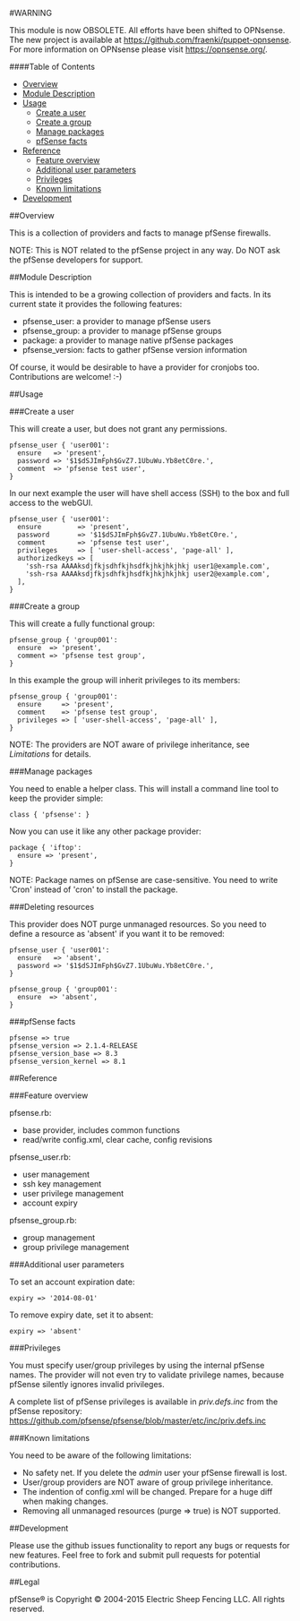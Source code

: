 #WARNING

This module is now OBSOLETE. All efforts have been shifted to OPNsense. The new
project is available at https://github.com/fraenki/puppet-opnsense. For more
information on OPNsense please visit https://opnsense.org/.

####Table of Contents

- [Overview](#overview)
- [Module Description](#module-description)
- [Usage](#usage)
  - [Create a user](#create-a-user)
  - [Create a group](#create-a-group)
  - [Manage packages](#manage-packages)
  - [pfSense facts](#pfsense-facts)
- [Reference](#reference)
  - [Feature overview](#feature-overview)
  - [Additional user parameters](#additional-user-parameters)
  - [Privileges](#privileges)
  - [Known limitations](#known-limitations)
- [Development](#development)

##Overview

This is a collection of providers and facts to manage pfSense firewalls.

NOTE: This is NOT related to the pfSense project in any way. Do NOT ask the pfSense developers for support.

##Module Description

This is intended to be a growing collection of providers and facts. In its current state it provides the following features:

* pfsense_user: a provider to manage pfSense users
* pfsense_group: a provider to manage pfSense groups
* package: a provider to manage native pfSense packages
* pfsense_version: facts to gather pfSense version information

Of course, it would be desirable to have a provider for cronjobs too. Contributions are welcome! :-)

##Usage

###Create a user

This will create a user, but does not grant any permissions.

    pfsense_user { 'user001':
      ensure   => 'present',
      password => '$1$dSJImFph$GvZ7.1UbuWu.Yb8etC0re.',
      comment  => 'pfsense test user',
    }

In our next example the user will have shell access (SSH) to the box and full access to the webGUI.

    pfsense_user { 'user001':
      ensure         => 'present',
      password       => '$1$dSJImFph$GvZ7.1UbuWu.Yb8etC0re.',
      comment        => 'pfsense test user',
      privileges     => [ 'user-shell-access', 'page-all' ],
      authorizedkeys => [
        'ssh-rsa AAAAksdjfkjsdhfkjhsdfkjhkjhkjhkj user1@example.com',
        'ssh-rsa AAAAksdjfkjsdhfkjhsdfkjhkjhkjhkj user2@example.com',
      ],
    }

###Create a group

This will create a fully functional group:

    pfsense_group { 'group001':
      ensure  => 'present',
      comment => 'pfsense test group',
    }

In this example the group will inherit privileges to its members:

    pfsense_group { 'group001':
      ensure     => 'present',
      comment    => 'pfsense test group',
      privileges => [ 'user-shell-access', 'page-all' ],
    }

NOTE: The providers are NOT aware of privilege inheritance, see _Limitations_ for details.

###Manage packages

You need to enable a helper class. This will install a command line tool to keep the provider simple:

    class { 'pfsense': }

Now you can use it like any other package provider:

    package { 'iftop':
      ensure => 'present',
    }

NOTE: Package names on pfSense are case-sensitive. You need to write 'Cron' instead of 'cron' to install the package.

###Deleting resources

This provider does NOT purge unmanaged resources. So you need to define a resource as 'absent' if you want it to be removed:

    pfsense_user { 'user001':
      ensure   => 'absent',
      password => '$1$dSJImFph$GvZ7.1UbuWu.Yb8etC0re.',
    }

    pfsense_group { 'group001':
      ensure  => 'absent',
    }

###pfSense facts

    pfsense => true
    pfsense_version => 2.1.4-RELEASE
    pfsense_version_base => 8.3
    pfsense_version_kernel => 8.1

##Reference

###Feature overview

pfsense.rb:
* base provider, includes common functions
* read/write config.xml, clear cache, config revisions

pfsense_user.rb:
* user management
* ssh key management
* user privilege management
* account expiry

pfsense_group.rb:
* group management
* group privilege management

###Additional user parameters

To set an account expiration date:

    expiry => '2014-08-01'

To remove expiry date, set it to absent:

    expiry => 'absent'

###Privileges

You must specify user/group privileges by using the internal pfSense names. The provider will not even try to validate privilege names, because pfSense silently ignores invalid privileges.

A complete list of pfSense privileges is available in _priv.defs.inc_ from the pfSense repository:
https://github.com/pfsense/pfsense/blob/master/etc/inc/priv.defs.inc

###Known limitations

You need to be aware of the following limitations:

* No safety net. If you delete the _admin_ user your pfSense firewall is lost.
* User/group providers are NOT aware of group privilege inheritance.
* The indention of config.xml will be changed. Prepare for a huge diff when making changes.
* Removing all unmanaged resources (purge => true) is NOT supported.

##Development

Please use the github issues functionality to report any bugs or requests for new features.
Feel free to fork and submit pull requests for potential contributions.

##Legal

pfSense® is Copyright © 2004-2015 Electric Sheep Fencing LLC. All rights reserved.
